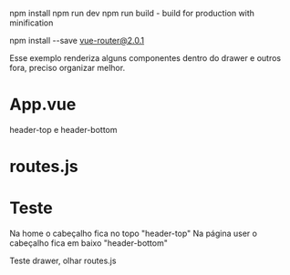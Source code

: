 npm install
npm run dev
npm run build - build for production with minification

npm install --save vue-router@2.0.1


Esse exemplo renderiza alguns componentes dentro do drawer e
outros fora, preciso organizar melhor.

# App.vue
header-top e header-bottom

# routes.js


# Teste
Na home o cabeçalho fica no topo "header-top"
Na página user o cabeçalho fica em baixo "header-bottom"



Teste drawer, olhar routes.js
